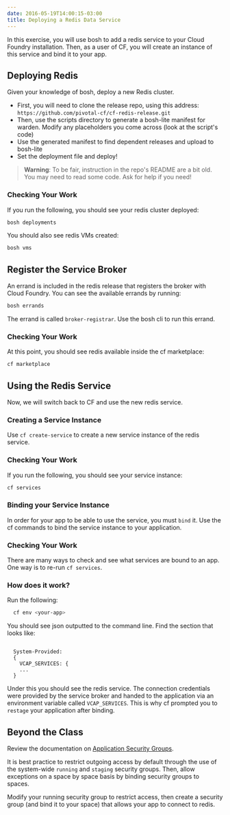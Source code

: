 ```yaml
---
date: 2016-05-19T14:00:15-03:00
title: Deploying a Redis Data Service
---
```


In this exercise, you will use bosh to add a redis service to your Cloud Foundry installation.  Then, as a user of CF, you will create an instance of this service and bind it to your app.

## Deploying Redis

Given your knowledge of bosh, deploy a new Redis cluster.

* First, you will need to clone the release repo, using this address: `https://github.com/pivotal-cf/cf-redis-release.git`
* Then, use the scripts directory to generate a bosh-lite manifest for warden. Modify any placeholders you come across (look at the script's code)
* Use the generated manifest to find dependent releases and upload to bosh-lite
* Set the deployment file and deploy!

> **Warning**: To be fair, instruction in the repo's README are a bit old. You may need to read some code. Ask for help if you need!

### Checking Your Work

If you run the following, you should see your redis cluster deployed:

```sh
bosh deployments
```

You should also see redis VMs created:

```sh
bosh vms
```

## Register the Service Broker

An errand is included in the redis release that registers the broker with Cloud Foundry.  You can see the available errands by running:

```sh
bosh errands
```

The errand is called `broker-registrar`.  Use the bosh cli to run this errand.

### Checking Your Work

At this point, you should see redis available inside the cf marketplace:

```sh
cf marketplace
```

## Using the Redis Service

Now, we will switch back to CF and use the new redis service.

### Creating a Service Instance

Use `cf create-service` to create a new service instance of the redis service.

### Checking Your Work

If you run the following, you should see your service instance:

```sh
cf services
```

### Binding your Service Instance

In order for your app to be able to use the service, you must `bind` it.  Use the cf commands to bind the service instance to your application.

### Checking Your Work

There are many ways to check and see what services are bound to an app.  One way is to re-run `cf services`.

### How does it work?

Run the following:

```sh
  cf env <your-app>
```

You should see json outputted to the command line.  Find the section that looks like:

```

  System-Provided:
  {
    VCAP_SERVICES: {
    ...
  }
```

Under this you should see the redis service.  The connection credentials were provided by the service broker and handed to the application via an environment variable called `VCAP_SERVICES`.  This is why cf prompted you to `restage` your application after binding.

## Beyond the Class

Review the documentation on [Application Security Groups](https://docs.pivotal.io/pivotalcf/adminguide/app-sec-groups.html).

It is best practice to restrict outgoing access by default through the use of the system-wide `running` and `staging` security groups.  Then, allow exceptions on a space by space basis by binding security groups to spaces.

Modify your running security group to restrict access, then create a security group (and bind it to your space) that allows your app to connect to redis.
